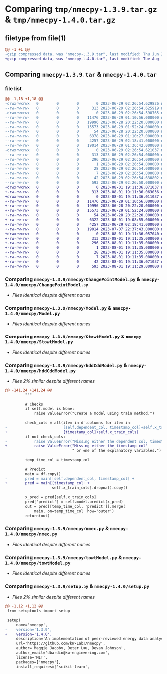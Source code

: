 # Comparing `tmp/nmecpy-1.3.9.tar.gz` & `tmp/nmecpy-1.4.0.tar.gz`

## filetype from file(1)

```diff
@@ -1 +1 @@
-gzip compressed data, was "nmecpy-1.3.9.tar", last modified: Thu Jun 29 02:26:54 2023, max compression
+gzip compressed data, was "nmecpy-1.4.0.tar", last modified: Tue Aug  1 19:11:36 2023, max compression
```

## Comparing `nmecpy-1.3.9.tar` & `nmecpy-1.4.0.tar`

### file list

```diff
@@ -1,18 +1,18 @@
-drwxrwxrwx   0        0        0        0 2023-06-29 02:26:54.629826 nmecpy-1.3.9/
--rw-rw-rw-   0        0        0      313 2023-06-29 02:26:54.625919 nmecpy-1.3.9/PKG-INFO
-drwxrwxrwx   0        0        0        0 2023-06-29 02:26:54.590765 nmecpy-1.3.9/nmecpy/
--rw-rw-rw-   0        0        0    11476 2023-06-29 01:10:56.000000 nmecpy-1.3.9/nmecpy/ChangePointModel.py
--rw-rw-rw-   0        0        0    19996 2023-06-28 20:22:20.000000 nmecpy-1.3.9/nmecpy/Model.py
--rw-rw-rw-   0        0        0    15573 2023-06-29 01:52:24.000000 nmecpy-1.3.9/nmecpy/StowtModel.py
--rw-rw-rw-   0        0        0       54 2023-06-28 20:22:20.000000 nmecpy-1.3.9/nmecpy/example.py
--rw-rw-rw-   0        0        0     6378 2023-06-29 01:10:27.000000 nmecpy-1.3.9/nmecpy/hddCddModel.py
--rw-rw-rw-   0        0        0     4257 2023-06-29 02:18:41.000000 nmecpy-1.3.9/nmecpy/nmec.py
--rw-rw-rw-   0        0        0    19014 2023-06-29 01:36:42.000000 nmecpy-1.3.9/nmecpy/towtModel.py
-drwxrwxrwx   0        0        0        0 2023-06-29 02:26:54.621037 nmecpy-1.3.9/nmecpy.egg-info/
--rw-rw-rw-   0        0        0      313 2023-06-29 02:26:54.000000 nmecpy-1.3.9/nmecpy.egg-info/PKG-INFO
--rw-rw-rw-   0        0        0      296 2023-06-29 02:26:54.000000 nmecpy-1.3.9/nmecpy.egg-info/SOURCES.txt
--rw-rw-rw-   0        0        0        1 2023-06-29 02:26:54.000000 nmecpy-1.3.9/nmecpy.egg-info/dependency_links.txt
--rw-rw-rw-   0        0        0       28 2023-06-29 02:26:54.000000 nmecpy-1.3.9/nmecpy.egg-info/requires.txt
--rw-rw-rw-   0        0        0        7 2023-06-29 02:26:54.000000 nmecpy-1.3.9/nmecpy.egg-info/top_level.txt
--rw-rw-rw-   0        0        0       42 2023-06-29 02:26:54.630802 nmecpy-1.3.9/setup.cfg
--rw-rw-rw-   0        0        0      593 2023-06-29 02:26:50.000000 nmecpy-1.3.9/setup.py
+drwxrwxrwx   0        0        0        0 2023-08-01 19:11:36.071037 nmecpy-1.4.0/
+-rw-rw-rw-   0        0        0      313 2023-08-01 19:11:36.063036 nmecpy-1.4.0/PKG-INFO
+drwxrwxrwx   0        0        0        0 2023-08-01 19:11:36.011037 nmecpy-1.4.0/nmecpy/
+-rw-rw-rw-   0        0        0    11476 2023-06-29 01:10:56.000000 nmecpy-1.4.0/nmecpy/ChangePointModel.py
+-rw-rw-rw-   0        0        0    19996 2023-06-28 20:22:20.000000 nmecpy-1.4.0/nmecpy/Model.py
+-rw-rw-rw-   0        0        0    15573 2023-06-29 01:52:24.000000 nmecpy-1.4.0/nmecpy/StowtModel.py
+-rw-rw-rw-   0        0        0       54 2023-06-28 20:22:20.000000 nmecpy-1.4.0/nmecpy/example.py
+-rw-rw-rw-   0        0        0     6322 2023-08-01 19:08:55.000000 nmecpy-1.4.0/nmecpy/hddCddModel.py
+-rw-rw-rw-   0        0        0     4257 2023-06-29 02:18:41.000000 nmecpy-1.4.0/nmecpy/nmec.py
+-rw-rw-rw-   0        0        0    19014 2023-07-07 22:37:43.000000 nmecpy-1.4.0/nmecpy/towtModel.py
+drwxrwxrwx   0        0        0        0 2023-08-01 19:11:36.057040 nmecpy-1.4.0/nmecpy.egg-info/
+-rw-rw-rw-   0        0        0      313 2023-08-01 19:11:35.000000 nmecpy-1.4.0/nmecpy.egg-info/PKG-INFO
+-rw-rw-rw-   0        0        0      296 2023-08-01 19:11:35.000000 nmecpy-1.4.0/nmecpy.egg-info/SOURCES.txt
+-rw-rw-rw-   0        0        0        1 2023-08-01 19:11:35.000000 nmecpy-1.4.0/nmecpy.egg-info/dependency_links.txt
+-rw-rw-rw-   0        0        0       28 2023-08-01 19:11:35.000000 nmecpy-1.4.0/nmecpy.egg-info/requires.txt
+-rw-rw-rw-   0        0        0        7 2023-08-01 19:11:35.000000 nmecpy-1.4.0/nmecpy.egg-info/top_level.txt
+-rw-rw-rw-   0        0        0       42 2023-08-01 19:11:36.071037 nmecpy-1.4.0/setup.cfg
+-rw-rw-rw-   0        0        0      593 2023-08-01 19:11:29.000000 nmecpy-1.4.0/setup.py
```

### Comparing `nmecpy-1.3.9/nmecpy/ChangePointModel.py` & `nmecpy-1.4.0/nmecpy/ChangePointModel.py`

 * *Files identical despite different names*

### Comparing `nmecpy-1.3.9/nmecpy/Model.py` & `nmecpy-1.4.0/nmecpy/Model.py`

 * *Files identical despite different names*

### Comparing `nmecpy-1.3.9/nmecpy/StowtModel.py` & `nmecpy-1.4.0/nmecpy/StowtModel.py`

 * *Files identical despite different names*

### Comparing `nmecpy-1.3.9/nmecpy/hddCddModel.py` & `nmecpy-1.4.0/nmecpy/hddCddModel.py`

 * *Files 2% similar despite different names*

```diff
@@ -141,24 +141,24 @@
         """
 
         # Checks
         if self.model is None:
             raise ValueError("Create a model using train method.")
 
         check_cols = all(item in df.columns for item in
-                         [self.dependent_col, timestamp_col]+self.x_train_cols)
+                         [timestamp_col]+self.x_train_cols)
         if not check_cols:
-            raise ValueError("Missing either the dependent col, timestamp col,"
+            raise ValueError("Missing either the timestamp col"
                              " or one of the explanatory variables.")
 
         temp_time_col = timestamp_col
 
         # Predict
         main = df.copy()
-        pred = main[[self.dependent_col, timestamp_col] +
+        pred = main[[timestamp_col] +
                     self.x_train_cols].dropna().copy()
 
         x_pred = pred[self.x_train_cols]
         pred['predict'] = self.model.predict(x_pred)
         out = pred[[temp_time_col, 'predict']].merge(
             main, on=temp_time_col, how='outer')
         return(out)
```

### Comparing `nmecpy-1.3.9/nmecpy/nmec.py` & `nmecpy-1.4.0/nmecpy/nmec.py`

 * *Files identical despite different names*

### Comparing `nmecpy-1.3.9/nmecpy/towtModel.py` & `nmecpy-1.4.0/nmecpy/towtModel.py`

 * *Files identical despite different names*

### Comparing `nmecpy-1.3.9/setup.py` & `nmecpy-1.4.0/setup.py`

 * *Files 2% similar despite different names*

```diff
@@ -1,12 +1,12 @@
 from setuptools import setup
 
 setup(
     name='nmecpy',
-    version='1.3.9',    
+    version='1.4.0',    
     description='An implementation of peer-reviewed energy data analysis algorithms in Python for site-specific M&V',
     url='https://github.com/kW-Labs/nmecpy',
     author='Maggie Jacoby, Deter Luu, Devan Johnson',
     author_email='dbardin@kw-engineering.com',
     license='MIT',
     packages=['nmecpy'],
     install_requires=['scikit-learn',
```

